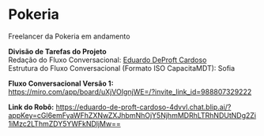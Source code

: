 # Pokeria
Freelancer da Pokeria em andamento

<b> Divisão de Tarefas do Projeto</b></br>
Redação do Fluxo Conversacional: <a href= 'https://www.linkedin.com/in/edeproft/'>Eduardo DeProft Cardoso</a><br> 
Estrutura do Fluxo Conversacional (Formato ISO CapacitaMDT): Sofia

<b> Fluxo Conversacional Versão 1:</b><br>
https://miro.com/app/board/uXjVOIgnjWE=/?invite_link_id=988807329222

<b>Link do Robô:</b>
https://eduardo-de-proft-cardoso-4dvvl.chat.blip.ai/?appKey=cGl6emFyaWFhZXNwZXJhbmNhOjY5NjhmMDRhLTRhNDUtNDg2Zi1iMzc2LThmZDY5YWFkNDljMw==
